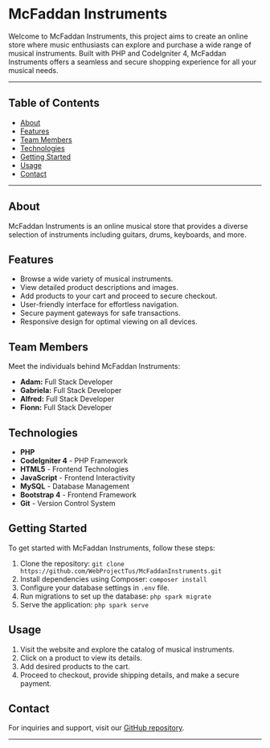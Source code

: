 # McFaddan Instruments

Welcome to McFaddan Instruments, this project aims to create an online store where music enthusiasts can explore and purchase a wide range of musical instruments. Built with PHP and CodeIgniter 4, McFaddan Instruments offers a seamless and secure shopping experience for all your musical needs.

---

## Table of Contents

- [About](#about)
- [Features](#features)
- [Team Members](#team-members)
- [Technologies](#technologies)
- [Getting Started](#getting-started)
- [Usage](#usage)
- [Contact](#contact)

---

## About

McFaddan Instruments is an online musical store that provides a diverse selection of instruments including guitars, drums, keyboards, and more. 

## Features

- Browse a wide variety of musical instruments.
- View detailed product descriptions and images.
- Add products to your cart and proceed to secure checkout.
- User-friendly interface for effortless navigation.
- Secure payment gateways for safe transactions.
- Responsive design for optimal viewing on all devices.

## Team Members

Meet the  individuals behind McFaddan Instruments:

- **Adam:** Full Stack Developer
- **Gabriela:** Full Stack Developer
- **Alfred:** Full Stack Developer
- **Fionn:** Full Stack Developer

## Technologies

- **PHP**
- **CodeIgniter 4** - PHP Framework
- **HTML5** - Frontend Technologies
- **JavaScript** - Frontend Interactivity
- **MySQL** - Database Management
- **Bootstrap 4** - Frontend Framework
- **Git** - Version Control System

## Getting Started

To get started with McFaddan Instruments, follow these steps:

1. Clone the repository: `git clone https://github.com/WebProjectTus/McFaddanInstruments.git`
2. Install dependencies using Composer: `composer install`
3. Configure your database settings in `.env` file.
4. Run migrations to set up the database: `php spark migrate`
5. Serve the application: `php spark serve`

## Usage

1. Visit the website and explore the catalog of musical instruments.
2. Click on a product to view its details.
3. Add desired products to the cart.
4. Proceed to checkout, provide shipping details, and make a secure payment.




## Contact

For inquiries and support,  visit our [GitHub repository](https://www.github.com/WebProjectTus/McFaddanInstruments).

---
